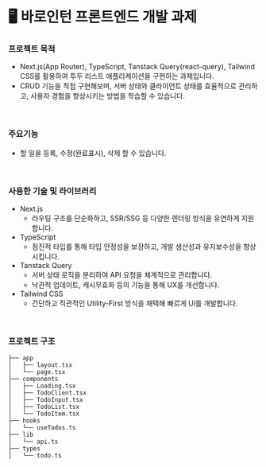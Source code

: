# 🖥️ 바로인턴 프론트엔드 개발 과제

### 프로젝트 목적

- Next.js(App Router), TypeScript, Tanstack Query(react-query), Tailwind CSS를 활용하여 투두 리스트 애플리케이션을 구현하는 과제입니다.
- CRUD 기능을 직접 구현해보며, 서버 상태와 클라이언트 상태를 효율적으로 관리하고, 사용자 경험을 향상시키는 방법을 학습할 수 있습니다.

<br>

### 주요기능

- 할 일을 등록, 수정(완료표시), 삭제 할 수 있습니다.

<br>

### 사용한 기술 및 라이브러리

- Next.js
  - 라우팅 구조를 단순화하고, SSR/SSG 등 다양한 렌더링 방식을 유연하게 지원합니다.
- TypeScript
  - 점진적 타입를 통해 타입 안정성을 보장하고, 개발 생산성과 유지보수성을 향상시킵니다.
- Tanstack Query
  - 서버 상태 로직을 분리하여 API 요청을 체계적으로 관리합니다.
  - 낙관적 업데이트, 캐시무효화 등의 기능을 통해 UX를 개선합니다.
- Tailwind CSS
  - 간단하고 직관적인 Utility-First 방식을 채택해 빠르게 UI를 개발합니다.

<br>

### 프로젝트 구조

```
├── app
│   ├── layout.tsx
│   └── page.tsx
├── components
│   ├── Loading.tsx
│   ├── TodoClient.tsx
│   ├── TodoInput.tsx
│   ├── TodoList.tsx
│   └── TodoItem.tsx
├── hooks
│   └── useTodos.ts
├── lib
│   └── api.ts
├── types
│   └── todo.ts
```
